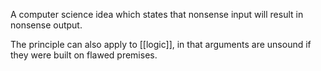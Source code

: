 A computer science idea which states that nonsense input will result in nonsense output.

The principle can also apply to [[logic]], in that arguments are unsound if they were built on flawed premises.